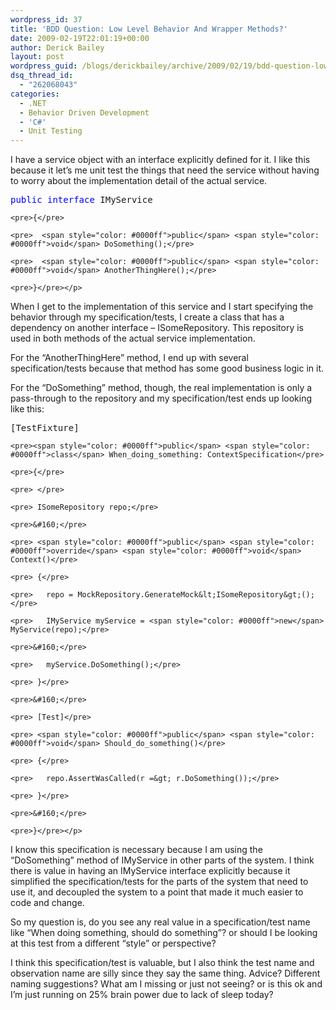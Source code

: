 ```yaml
---
wordpress_id: 37
title: 'BDD Question: Low Level Behavior And Wrapper Methods?'
date: 2009-02-19T22:01:19+00:00
author: Derick Bailey
layout: post
wordpress_guid: /blogs/derickbailey/archive/2009/02/19/bdd-question-low-level-behavior-and-wrapper-methods.aspx
dsq_thread_id:
  - "262068043"
categories:
  - .NET
  - Behavior Driven Development
  - 'C#'
  - Unit Testing
---
```

I have a service object with an interface explicitly defined for it. I like this because it let’s me unit test the things that need the service without having to worry about the implementation detail of the actual service. 

<div>
  <div>
    <pre><span style="color: #0000ff">public</span> <span style="color: #0000ff">interface</span> IMyService</pre>
    
    <pre>{</pre>
    
    <pre>  <span style="color: #0000ff">public</span> <span style="color: #0000ff">void</span> DoSomething();</pre>
    
    <pre>  <span style="color: #0000ff">public</span> <span style="color: #0000ff">void</span> AnotherThingHere();</pre>
    
    <pre>}</pre></p>
  </div>
</div>

When I get to the implementation of this service and I start specifying the behavior through my specification/tests, I create a class that has a dependency on another interface – ISomeRepository. This repository is used in both methods of the actual service implementation. 

For the “AnotherThingHere” method, I end up with several specification/tests because that method has some good business logic in it. 

For the “DoSomething” method, though, the real implementation is only a pass-through to the repository and my specification/test ends up looking like this:

<div>
  <div>
    <pre>[TestFixture]</pre>
    
    <pre><span style="color: #0000ff">public</span> <span style="color: #0000ff">class</span> When_doing_something: ContextSpecification</pre>
    
    <pre>{</pre>
    
    <pre> </pre>
    
    <pre> ISomeRepository repo;</pre>
    
    <pre>&#160;</pre>
    
    <pre> <span style="color: #0000ff">public</span> <span style="color: #0000ff">override</span> <span style="color: #0000ff">void</span> Context()</pre>
    
    <pre> {</pre>
    
    <pre>   repo = MockRepository.GenerateMock&lt;ISomeRepository&gt;();</pre>
    
    <pre>   IMyService myService = <span style="color: #0000ff">new</span> MyService(repo);</pre>
    
    <pre>&#160;</pre>
    
    <pre>   myService.DoSomething();</pre>
    
    <pre> }</pre>
    
    <pre>&#160;</pre>
    
    <pre> [Test]</pre>
    
    <pre> <span style="color: #0000ff">public</span> <span style="color: #0000ff">void</span> Should_do_something()</pre>
    
    <pre> {</pre>
    
    <pre>   repo.AssertWasCalled(r =&gt; r.DoSomething());</pre>
    
    <pre> }</pre>
    
    <pre>&#160;</pre>
    
    <pre>}</pre></p>
  </div>
</div>

I know this specification is necessary because I am using the “DoSomething” method of IMyService in other parts of the system. I think there is value in having an IMyService interface explicitly because it simplified the specification/tests for the parts of the system that need to use it, and decoupled the system to a point that made it much easier to code and change.

So my question is, do you see any real value in a specification/test name like “When doing something, should do something”? or should I be looking at this test from a different “style” or perspective? 

I think this specification/test is valuable, but I also think the test name and observation name are silly since they say the same thing. Advice? Different naming suggestions? What am I missing or just not seeing? or is this ok and I’m just running on 25% brain power due to lack of sleep today?